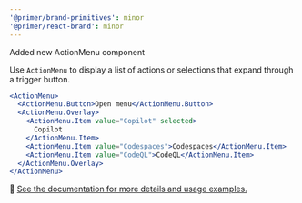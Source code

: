 ```yaml
---
'@primer/brand-primitives': minor
'@primer/react-brand': minor
---
```


Added new ActionMenu component

Use `ActionMenu` to display a list of actions or selections that expand through a trigger button.

```jsx
<ActionMenu>
  <ActionMenu.Button>Open menu</ActionMenu.Button>
  <ActionMenu.Overlay>
    <ActionMenu.Item value="Copilot" selected>
      Copilot
    </ActionMenu.Item>
    <ActionMenu.Item value="Codespaces">Codespaces</ActionMenu.Item>
    <ActionMenu.Item value="CodeQL">CodeQL</ActionMenu.Item>
  </ActionMenu.Overlay>
</ActionMenu>
```

:link: [See the documentation for more details and usage examples.](https://primer.style/brand/components/ActionMenu)
